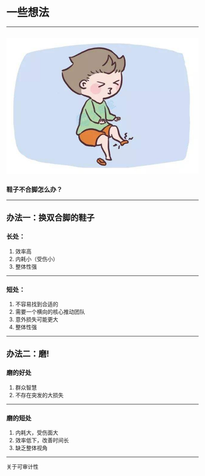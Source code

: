 # 一些想法
---
![](1.jpg)
---
### 鞋子不合脚怎么办？
---
办法一：换双合脚的鞋子
---

### 长处：

1. 效率高
2. 内耗小（受伤小）
2. 整体性强
---

### 短处：

1. 不容易找到合适的
2. 需要一个横向的核心推动团队
2. 意外损失可能更大
2. 整体性强
---
办法二：磨!
---
### 磨的好处

1. 群众智慧
2. 不存在突发的大损失
---
### 磨的短处

1. 内耗大，受伤面大
2. 效率低下，改善时间长
3. 缺乏整体视角
---
关于可审计性